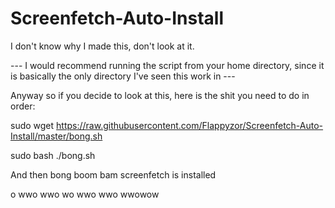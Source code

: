Screenfetch-Auto-Install
========================

I don't know why I made this, don't look at it.

--- I would recommend running the script from your home directory, since it is basically the only directory I've seen this work in ---

Anyway so if you decide to look at this, here is the shit you need to do in order:

sudo wget https://raw.githubusercontent.com/Flappyzor/Screenfetch-Auto-Install/master/bong.sh

sudo bash ./bong.sh

And then bong boom bam screenfetch is installed

o wwo wwo wo wwo wwo wwowow
